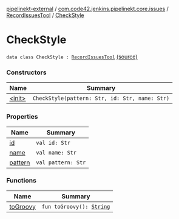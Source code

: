 [pipelinekt-external](../../../index.md) / [com.code42.jenkins.pipelinekt.core.issues](../../index.md) / [RecordIssuesTool](../index.md) / [CheckStyle](./index.md)

# CheckStyle

`data class CheckStyle : `[`RecordIssuesTool`](../index.md) [(source)](https://github.com/code42/pipelinekt/tree/master/core/src/main/kotlin/com/code42/jenkins/pipelinekt/core/issues/RecordIssuesTool.kt#L14)

### Constructors

| Name | Summary |
|---|---|
| [&lt;init&gt;](-init-.md) | `CheckStyle(pattern: Str, id: Str, name: Str)` |

### Properties

| Name | Summary |
|---|---|
| [id](id.md) | `val id: Str` |
| [name](name.md) | `val name: Str` |
| [pattern](pattern.md) | `val pattern: Str` |

### Functions

| Name | Summary |
|---|---|
| [toGroovy](to-groovy.md) | `fun toGroovy(): `[`String`](https://kotlinlang.org/api/latest/jvm/stdlib/kotlin/-string/index.html) |
